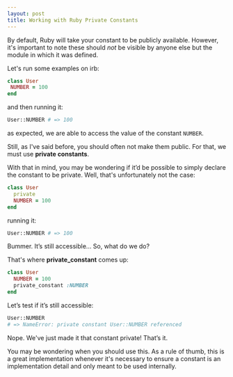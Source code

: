 ```yaml
---
layout: post
title: Working with Ruby Private Constants
---
```


By default, Ruby will take your constant to be publicly available. However, it's important to note these should *not* be visible by anyone else but the module in which it was defined.

Let's run some examples on irb:

```ruby
class User
 NUMBER = 100
end
```
and then running it:

```bash
User::NUMBER # => 100
```
as expected, we are able to access the value of the constant `NUMBER`.

Still, as I've said before, you should often not make them public. For that, we must use **private constants**.

With that in mind, you may be wondering if it’d be possible to simply declare the constant to be private. Well, that's unfortunately not the case:

```ruby
class User
  private
  NUMBER = 100
end
```

running it:

```bash
User::NUMBER # => 100
```

Bummer. It’s still accessible… So, what do we do?

That's where **private_constant** comes up:

```ruby
class User
  NUMBER = 100
  private_constant :NUMBER
end
```

Let’s test if it’s still accessible: 

```bash
User::NUMBER
# => NameError: private constant User::NUMBER referenced
```

Nope. We've just made it that constant private! That’s it.

You may be wondering when you should use this. As a rule of thumb, this is a great implementation whenever it's necessary to ensure a constant is an implementation detail and only meant to be used internally. 
